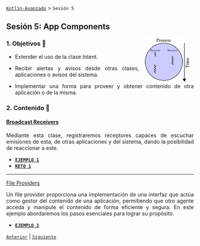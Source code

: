 [`Kotlin-Avanzado`](../Readme.md) > `Sesión 5`

## Sesión 5: App Components

<img src="images/thread.png" align="right" height="120" hspace="10">

<div style="text-align: justify;">



### 1. Objetivos :dart: 

- Extender el uso de la clase Intent.

- Recibir alertas y avisos desde otras clases, aplicaciones o avisos del sistema.

- Implementar una forma para proveer y obtener contenido de otra aplicación o de la misma.

  

### 2. Contenido :blue_book:

 

#### <ins>Broadcast Receivers</ins>

Mediante esta clase, registraremos receptores capaces de escuchar emisiones de esta, de otras aplicaciones y del sistema, dando la posibilidad de reaccionar a este.

- [**`EJEMPLO 1`**](Ejemplo-01/Readme.md)
- [**`RETO 1`**](Reto-01/Readme.md)

---



<ins>File Providers</ins>

Un file provider proporciona una implementación de una interfaz que actúa como gestor del contenido de una aplicación, permitiendo que otro agente acceda y manipule el contenido de forma eficiente y segura. En este ejemplo abordaremos los pasos esenciales para lograr su propósito.

- [**`EJEMPLO 2`**](Ejemplo-02/Readme.md)



[`Anterior`](../Sesion-04/Readme.md) | [`Siguiente`](../Sesion-06/Readme.md)      

</div>


